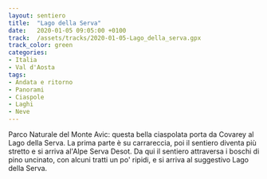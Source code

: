 ```yaml
---
layout: sentiero
title:  "Lago della Serva"
date:   2020-01-05 09:05:00 +0100
track:  /assets/tracks/2020-01-05-Lago_della_serva.gpx
track_color: green
categories:
- Italia
- Val d'Aosta
tags:
- Andata e ritorno
- Panorami
- Ciaspole
- Laghi  
- Neve
---
```


Parco Naturale del Monte Avic: questa bella ciaspolata porta da Covarey al Lago della Serva. La prima parte è su carrareccia, poi il sentiero diventa più stretto e si arriva al'Alpe Serva Desot. Da qui il sentiero attraversa i boschi di pino uncinato, con alcuni tratti un po' ripidi, e si arriva al suggestivo Lago della Serva.